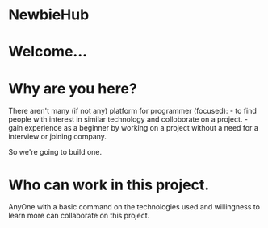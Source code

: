 # NewbieHub

# Welcome... 

# Why are you here?

There aren't many (if not any) platform for programmer (focused):
       - to find people with interest in similar technology and colloborate on a project.
       - gain experience as a beginner by working on a project without a need for a interview or joining company.
       
 So we're going to build one. 

# Who can work in this project.
 AnyOne with a basic command on the technologies used and willingness to learn more can collaborate on this project.
 
 
 
